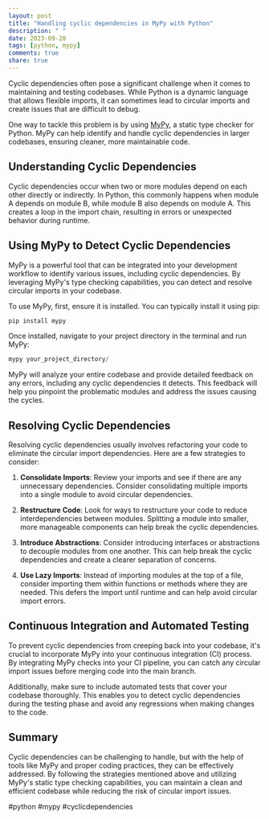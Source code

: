 ```yaml
---
layout: post
title: "Handling cyclic dependencies in MyPy with Python"
description: " "
date: 2023-09-20
tags: [python, mypy]
comments: true
share: true
---
```


Cyclic dependencies often pose a significant challenge when it comes to maintaining and testing codebases. While Python is a dynamic language that allows flexible imports, it can sometimes lead to circular imports and create issues that are difficult to debug.

One way to tackle this problem is by using [MyPy](https://mypy.readthedocs.io/), a static type checker for Python. MyPy can help identify and handle cyclic dependencies in larger codebases, ensuring cleaner, more maintainable code.

## Understanding Cyclic Dependencies

Cyclic dependencies occur when two or more modules depend on each other directly or indirectly. In Python, this commonly happens when module A depends on module B, while module B also depends on module A. This creates a loop in the import chain, resulting in errors or unexpected behavior during runtime.

## Using MyPy to Detect Cyclic Dependencies

MyPy is a powerful tool that can be integrated into your development workflow to identify various issues, including cyclic dependencies. By leveraging MyPy's type checking capabilities, you can detect and resolve circular imports in your codebase.

To use MyPy, first, ensure it is installed. You can typically install it using pip:

```python
pip install mypy
```

Once installed, navigate to your project directory in the terminal and run MyPy:

```python
mypy your_project_directory/
```

MyPy will analyze your entire codebase and provide detailed feedback on any errors, including any cyclic dependencies it detects. This feedback will help you pinpoint the problematic modules and address the issues causing the cycles.

## Resolving Cyclic Dependencies

Resolving cyclic dependencies usually involves refactoring your code to eliminate the circular import dependencies. Here are a few strategies to consider:

1. **Consolidate Imports**: Review your imports and see if there are any unnecessary dependencies. Consider consolidating multiple imports into a single module to avoid circular dependencies.

2. **Restructure Code**: Look for ways to restructure your code to reduce interdependencies between modules. Splitting a module into smaller, more manageable components can help break the cyclic dependencies.

3. **Introduce Abstractions**: Consider introducing interfaces or abstractions to decouple modules from one another. This can help break the cyclic dependencies and create a clearer separation of concerns.

4. **Use Lazy Imports**: Instead of importing modules at the top of a file, consider importing them within functions or methods where they are needed. This defers the import until runtime and can help avoid circular import errors.

## Continuous Integration and Automated Testing

To prevent cyclic dependencies from creeping back into your codebase, it's crucial to incorporate MyPy into your continuous integration (CI) process. By integrating MyPy checks into your CI pipeline, you can catch any circular import issues before merging code into the main branch.

Additionally, make sure to include automated tests that cover your codebase thoroughly. This enables you to detect cyclic dependencies during the testing phase and avoid any regressions when making changes to the code.

## Summary

Cyclic dependencies can be challenging to handle, but with the help of tools like MyPy and proper coding practices, they can be effectively addressed. By following the strategies mentioned above and utilizing MyPy's static type checking capabilities, you can maintain a clean and efficient codebase while reducing the risk of circular import issues.

#python #mypy #cyclicdependencies